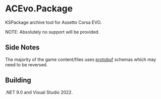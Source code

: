 # ACEvo.Package

KSPackage archive tool for Assetto Corsa EVO.

NOTE: Absolutely no support will be provided.

## Side Notes

The majority of the game content/files uses [protobuf](https://protobuf.dev/) schemas which may need to be reversed.

## Building

.NET 9.0 and Visual Studio 2022.
